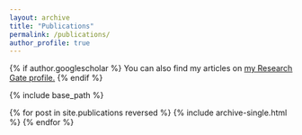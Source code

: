 ```yaml
---
layout: archive
title: "Publications"
permalink: /publications/
author_profile: true
---
```


{% if author.googlescholar %}
  You can also find my articles on <u><a href="{{% https://www.researchgate.net/profile/Yetunde-Rotimi %}}">my Research Gate profile</a>.</u>
{% endif %}

{% include base_path %}

{% for post in site.publications reversed %}
  {% include archive-single.html %}
{% endfor %}
